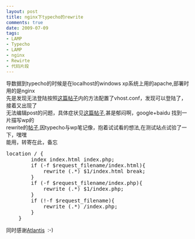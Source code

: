 ```yaml
---
layout: post
title: nginx下typecho的rewrite
comments: true
date: 2009-07-09
tags:
- LAMP
- Typecho
- LAMP
- nginx
- Rewirte
- 代码片段
---
```


<p>导数据到typecho的时候是在localhost的windows xp系统上用的apache,部署时用的是nginx<br />先是发现无法登陆按照<a href="http://forum.typecho.org/viewtopic.php?f=4&amp;t=238&amp;p=852&amp;hilit=nginx#p852" target="_blank">这篇帖子</a>内的方法配置了vhost.conf，发现可以登陆了，接着又出现了<br />无法编辑post的问题，具体症状见<a href="http://forum.typecho.org/viewtopic.php?f=4&amp;t=270" target="_blank">这篇帖子</a>,甚是郁闷啊，google+baidu 找到一片描写wp的<br />rewrite的<a href="http://hi.baidu.com/3322/blog/item/95d254e7594a012bb93820bb.html" target="_blank">帖子</a>,因typecho与wp笔记像，抱着试试看的想法,在测试站点试验了一下，嘿嘿<br />能用，转寄在此，备忘</p>
<p><!--more--></p>
<pre>
location / {
        index index.html index.php;
        if (-f $request_filename/index.html){
            rewrite (.*) $1/index.html break;
        }
        if (-f $request_filename/index.php){
            rewrite (.*) $1/index.php;
        }
        if (!-f $request_filename){
            rewrite (.*) /index.php;
        }
    }
</pre>
<p>同时感谢<a class="titlink" title="Atrhis的空间 http://hi.baidu.com/3322" href="http://huobazi.aspxboy.com/3322">Atlantis</a>  :-)</p>				
